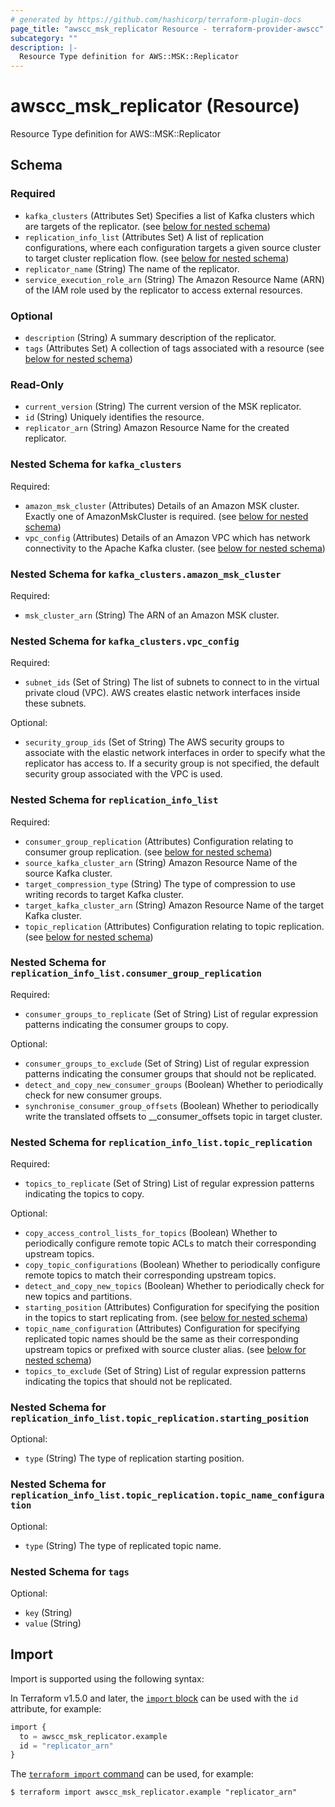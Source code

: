 ```yaml
---
# generated by https://github.com/hashicorp/terraform-plugin-docs
page_title: "awscc_msk_replicator Resource - terraform-provider-awscc"
subcategory: ""
description: |-
  Resource Type definition for AWS::MSK::Replicator
---
```


# awscc_msk_replicator (Resource)

Resource Type definition for AWS::MSK::Replicator



<!-- schema generated by tfplugindocs -->
## Schema

### Required

- `kafka_clusters` (Attributes Set) Specifies a list of Kafka clusters which are targets of the replicator. (see [below for nested schema](#nestedatt--kafka_clusters))
- `replication_info_list` (Attributes Set) A list of replication configurations, where each configuration targets a given source cluster to target cluster replication flow. (see [below for nested schema](#nestedatt--replication_info_list))
- `replicator_name` (String) The name of the replicator.
- `service_execution_role_arn` (String) The Amazon Resource Name (ARN) of the IAM role used by the replicator to access external resources.

### Optional

- `description` (String) A summary description of the replicator.
- `tags` (Attributes Set) A collection of tags associated with a resource (see [below for nested schema](#nestedatt--tags))

### Read-Only

- `current_version` (String) The current version of the MSK replicator.
- `id` (String) Uniquely identifies the resource.
- `replicator_arn` (String) Amazon Resource Name for the created replicator.

<a id="nestedatt--kafka_clusters"></a>
### Nested Schema for `kafka_clusters`

Required:

- `amazon_msk_cluster` (Attributes) Details of an Amazon MSK cluster. Exactly one of AmazonMskCluster is required. (see [below for nested schema](#nestedatt--kafka_clusters--amazon_msk_cluster))
- `vpc_config` (Attributes) Details of an Amazon VPC which has network connectivity to the Apache Kafka cluster. (see [below for nested schema](#nestedatt--kafka_clusters--vpc_config))

<a id="nestedatt--kafka_clusters--amazon_msk_cluster"></a>
### Nested Schema for `kafka_clusters.amazon_msk_cluster`

Required:

- `msk_cluster_arn` (String) The ARN of an Amazon MSK cluster.


<a id="nestedatt--kafka_clusters--vpc_config"></a>
### Nested Schema for `kafka_clusters.vpc_config`

Required:

- `subnet_ids` (Set of String) The list of subnets to connect to in the virtual private cloud (VPC). AWS creates elastic network interfaces inside these subnets.

Optional:

- `security_group_ids` (Set of String) The AWS security groups to associate with the elastic network interfaces in order to specify what the replicator has access to. If a security group is not specified, the default security group associated with the VPC is used.



<a id="nestedatt--replication_info_list"></a>
### Nested Schema for `replication_info_list`

Required:

- `consumer_group_replication` (Attributes) Configuration relating to consumer group replication. (see [below for nested schema](#nestedatt--replication_info_list--consumer_group_replication))
- `source_kafka_cluster_arn` (String) Amazon Resource Name of the source Kafka cluster.
- `target_compression_type` (String) The type of compression to use writing records to target Kafka cluster.
- `target_kafka_cluster_arn` (String) Amazon Resource Name of the target Kafka cluster.
- `topic_replication` (Attributes) Configuration relating to topic replication. (see [below for nested schema](#nestedatt--replication_info_list--topic_replication))

<a id="nestedatt--replication_info_list--consumer_group_replication"></a>
### Nested Schema for `replication_info_list.consumer_group_replication`

Required:

- `consumer_groups_to_replicate` (Set of String) List of regular expression patterns indicating the consumer groups to copy.

Optional:

- `consumer_groups_to_exclude` (Set of String) List of regular expression patterns indicating the consumer groups that should not be replicated.
- `detect_and_copy_new_consumer_groups` (Boolean) Whether to periodically check for new consumer groups.
- `synchronise_consumer_group_offsets` (Boolean) Whether to periodically write the translated offsets to __consumer_offsets topic in target cluster.


<a id="nestedatt--replication_info_list--topic_replication"></a>
### Nested Schema for `replication_info_list.topic_replication`

Required:

- `topics_to_replicate` (Set of String) List of regular expression patterns indicating the topics to copy.

Optional:

- `copy_access_control_lists_for_topics` (Boolean) Whether to periodically configure remote topic ACLs to match their corresponding upstream topics.
- `copy_topic_configurations` (Boolean) Whether to periodically configure remote topics to match their corresponding upstream topics.
- `detect_and_copy_new_topics` (Boolean) Whether to periodically check for new topics and partitions.
- `starting_position` (Attributes) Configuration for specifying the position in the topics to start replicating from. (see [below for nested schema](#nestedatt--replication_info_list--topic_replication--starting_position))
- `topic_name_configuration` (Attributes) Configuration for specifying replicated topic names should be the same as their corresponding upstream topics or prefixed with source cluster alias. (see [below for nested schema](#nestedatt--replication_info_list--topic_replication--topic_name_configuration))
- `topics_to_exclude` (Set of String) List of regular expression patterns indicating the topics that should not be replicated.

<a id="nestedatt--replication_info_list--topic_replication--starting_position"></a>
### Nested Schema for `replication_info_list.topic_replication.starting_position`

Optional:

- `type` (String) The type of replication starting position.


<a id="nestedatt--replication_info_list--topic_replication--topic_name_configuration"></a>
### Nested Schema for `replication_info_list.topic_replication.topic_name_configuration`

Optional:

- `type` (String) The type of replicated topic name.




<a id="nestedatt--tags"></a>
### Nested Schema for `tags`

Optional:

- `key` (String)
- `value` (String)

## Import

Import is supported using the following syntax:

In Terraform v1.5.0 and later, the [`import` block](https://developer.hashicorp.com/terraform/language/import) can be used with the `id` attribute, for example:

```terraform
import {
  to = awscc_msk_replicator.example
  id = "replicator_arn"
}
```

The [`terraform import` command](https://developer.hashicorp.com/terraform/cli/commands/import) can be used, for example:

```shell
$ terraform import awscc_msk_replicator.example "replicator_arn"
```
